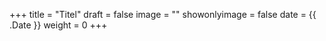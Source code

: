 +++
title = "Titel"
draft = false
image = ""
showonlyimage = false
date = {{ .Date }}
weight = 0
+++
